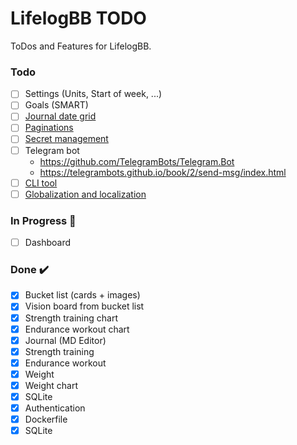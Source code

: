 # LifelogBB TODO

ToDos and Features for LifelogBB.

### Todo

- [ ] Settings (Units, Start of week, ...)
- [ ] Goals (SMART)
- [ ] [Journal date grid](https://github.com/usememos/memos)
- [ ] [Paginations](https://learn.microsoft.com/en-us/aspnet/core/tutorials/first-mvc-app/search?view=aspnetcore-6.0)
- [ ] [Secret management](https://learn.microsoft.com/en-us/aspnet/core/security/app-secrets?view=aspnetcore-6.0&tabs=windows)
- [ ] Telegram bot
  - https://github.com/TelegramBots/Telegram.Bot
  - https://telegrambots.github.io/book/2/send-msg/index.html
- [ ] [CLI tool](https://github.com/gui-cs/Terminal.Gui)
- [ ] [Globalization and localization](https://learn.microsoft.com/en-us/aspnet/core/fundamentals/localization?view=aspnetcore-6.0)

### In Progress :construction:

- [ ] Dashboard

### Done :heavy_check_mark:

- [x] Bucket list (cards + images)
- [x] Vision board from bucket list
- [x] Strength training chart
- [x] Endurance workout chart
- [x] Journal (MD Editor)
- [x] Strength training
- [x] Endurance workout
- [x] Weight
- [x] Weight chart
- [x] SQLite
- [x] Authentication
- [x] Dockerfile
- [x] SQLite

